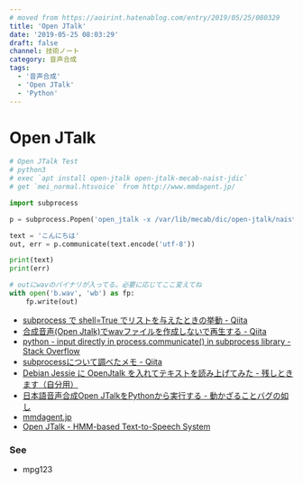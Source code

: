 ```yaml
---
# moved from https://aoirint.hatenablog.com/entry/2019/05/25/080329
title: 'Open JTalk'
date: '2019-05-25 08:03:29'
draft: false
channel: 技術ノート
category: 音声合成
tags:
  - '音声合成'
  - 'Open JTalk'
  - 'Python'
---
```

# Open JTalk

```python
# Open JTalk Test
# python3
# exec `apt install open-jtalk open-jtalk-mecab-naist-jdic`
# get `mei_normal.htsvoice` from http://www.mmdagent.jp/

import subprocess

p = subprocess.Popen('open_jtalk -x /var/lib/mecab/dic/open-jtalk/naist-jdic -m mei/mei_normal.htsvoice -r 1.0 -ow /dev/stdout', stdin=subprocess.PIPE, stdout=subprocess.PIPE, stderr=subprocess.PIPE, shell=True)

text = 'こんにちは'
out, err = p.communicate(text.encode('utf-8'))

print(text)
print(err)

# outにwavのバイナリが入ってる。必要に応じてここ変えてね
with open('b.wav', 'wb') as fp:
    fp.write(out)
```

- [subprocess で shell=True でリストを与えたときの挙動 - Qiita](https://qiita.com/yoichi22/items/5afa8b3b39c723acb359)
- [合成音声(Open Jtalk)でwavファイルを作成しないで再生する - Qiita](https://qiita.com/sukesuke/items/be2a4562bd809ccc0fab)
- [python - input directly in process.communicate() in subprocess library - Stack Overflow](https://stackoverflow.com/questions/41479825/input-directly-in-process-communicate-in-subprocess-library)
- [subprocessについて調べたメモ - Qiita](https://qiita.com/HidKamiya/items/b2244fb01715eca33965)
- [Debian Jessie に OpenJtalk を入れてテキストを読み上げてみた - 残しときます（自分用）](http://namotch.hatenablog.com/entry/2015/06/25/225000)
- [日本語音声合成Open JTalkをPythonから実行する - 動かざることバグの如し](http://thr3a.hatenablog.com/entry/20180226/1519619690)
- [mmdagent.jp](http://www.mmdagent.jp/)
- [Open JTalk - HMM-based Text-to-Speech System](http://open-jtalk.sp.nitech.ac.jp/index.php)

### See
- mpg123
